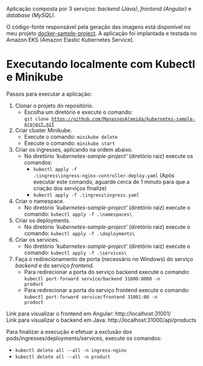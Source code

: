 Aplicação composta por 3 serviços: <i>backend (Java)</i>, <i>frontend (Angular)</i> e <i>database (MySQL)</i>.

O código-fonte responsável pela geração das imagens está disponível no meu projeto [docker-sample-project](https://github.com/ManassesAlmeida/docker-sample-project). A aplicação foi implantada e testada no Amazon EKS (Amazon Elastic Kubernetes Service).

# Executando localmente com Kubectl e Minikube
Passos para executar a aplicação:

1. Clonar o projeto do repositório.
    - Escolha um diretório e execute o comando: 
    <br><code>git clone https://github.com/ManassesAlmeida/kubernetes-sample-project.git</code>
2. Criar cluster Minikube.
    - Execute o comando: <code>minikube delete</code>
    - Execute o comando: <code>minikube start</code>
3. Criar os ingresses, aplicando na ordem abaixo.
    - No diretório <i>'kubernetes-sample-project'</i> (diretório raiz) execute os comandos: 
        - <code>kubectl apply -f .\ingress\ingress-nginx-controller-deploy.yaml</code> (Após executar este comando, aguarde cerca de 1 minuto para que a criação dos serviços finalize)
        - <code>kubectl apply -f .\ingress\ingress.yaml</code>
4. Criar o namespace.
    - No diretório <i>'kubernetes-sample-project'</i> (diretório raiz) execute o comando: <code>kubectl apply -f .\namespaces\ </code>
5. Criar os deployments.
    - No diretório <i>'kubernetes-sample-project'</i> (diretório raiz) execute o comando: <code>kubectl apply -f .\deployments\ </code>
6. Criar os services.
    - No diretório <i>'kubernetes-sample-project'</i> (diretório raiz) execute o comando: <code>kubectl apply -f .\services\ </code>
7. Faça o redirecionamento de porta (necessário no Windows) do serviço <i>backend</i> e do serviço <i>frontend</i>.
    - Para redirecionar a porta do serviço backend execute o comando: <code>kubectl port-forward service/backend 31000:8080 -n product</code>
    - Para redirecionar a porta do serviço frontend execute o comando: <code>kubectl port-forward service/frontend 31001:80 -n product</code>

Link para visualizar o frontend em Angular: http://localhost:31001/ <br>
Link para visualizar o backend em Java: http://localhost:31000/api/products <br>

Para finalizar a execução e efetuar a exclusão dos pods/ingresses/deployments/services, execute os comandos: 
- <code>kubectl delete all --all -n ingress-nginx</code>
- <code>kubectl delete all --all -n product</code>
